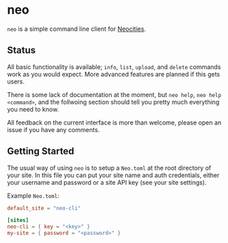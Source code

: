 neo
===

`neo` is a simple command line client for [Neocities](http://neocities.org).

Status
------

All basic functionality is available; `info`, `list`, `upload`, and `delete`
commands work as you would expect. More advanced features are planned if this
gets users.

There is some lack of documentation at the moment, but `neo help`,
`neo help <command>`, and the follwoing section should tell you pretty much
everything you need to know.

All feedback on the current interface is more than welcome, please open an
issue if you have any comments.

Getting Started
---------------

The usual way of using `neo` is to setup a `Neo.toml` at the root directory of
your site. In this file you can put your site name and auth credentials, either
your username and password or a site API key (see your site settings).

Example `Neo.toml`:

```toml
default_site = "neo-cli"

[sites]
neo-cli = { key = "<key>" }
my-site = { password = "<password>" }
```
